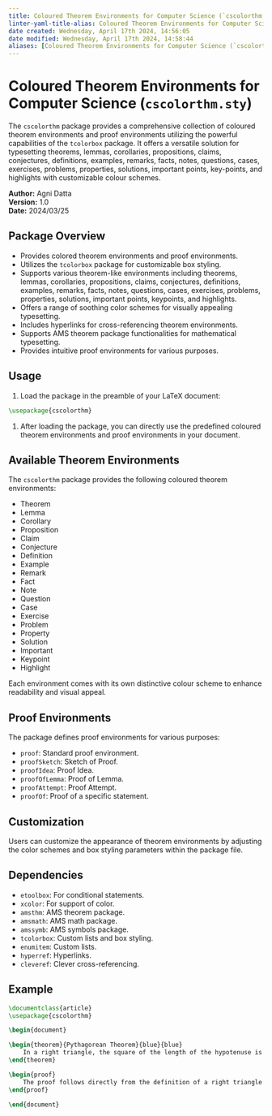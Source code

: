 ```yaml
---
title: Coloured Theorem Environments for Computer Science (`cscolorthm.sty`)
linter-yaml-title-alias: Coloured Theorem Environments for Computer Science (`cscolorthm.sty`)
date created: Wednesday, April 17th 2024, 14:56:05
date modified: Wednesday, April 17th 2024, 14:58:44
aliases: [Coloured Theorem Environments for Computer Science (`cscolorthm.sty`)]
---
```


# Coloured Theorem Environments for Computer Science (`cscolorthm.sty`)

The `cscolorthm` package provides a comprehensive collection of coloured theorem environments and proof environments utilizing the powerful capabilities of the `tcolorbox` package. It offers a versatile solution for typesetting theorems, lemmas, corollaries, propositions, claims, conjectures, definitions, examples, remarks, facts, notes, questions, cases, exercises, problems, properties, solutions, important points, key-points, and highlights with customizable colour schemes.

**Author:** Agni Datta  
**Version:** 1.0  
**Date:** 2024/03/25

## Package Overview

- Provides colored theorem environments and proof environments.
- Utilizes the `tcolorbox` package for customizable box styling.
- Supports various theorem-like environments including theorems, lemmas, corollaries, propositions, claims, conjectures, definitions, examples, remarks, facts, notes, questions, cases, exercises, problems, properties, solutions, important points, keypoints, and highlights.
- Offers a range of soothing color schemes for visually appealing typesetting.
- Includes hyperlinks for cross-referencing theorem environments.
- Supports AMS theorem package functionalities for mathematical typesetting.
- Provides intuitive proof environments for various purposes.

## Usage

1. Load the package in the preamble of your LaTeX document:

```latex
\usepackage{cscolorthm}
```

1. After loading the package, you can directly use the predefined coloured theorem environments and proof environments in your document.

## Available Theorem Environments

The `cscolorthm` package provides the following coloured theorem environments:

- Theorem
- Lemma
- Corollary
- Proposition
- Claim
- Conjecture
- Definition
- Example
- Remark
- Fact
- Note
- Question
- Case
- Exercise
- Problem
- Property
- Solution
- Important
- Keypoint
- Highlight

Each environment comes with its own distinctive colour scheme to enhance readability and visual appeal.

## Proof Environments

The package defines proof environments for various purposes:

- `proof`: Standard proof environment.
- `proofSketch`: Sketch of Proof.
- `proofIdea`: Proof Idea.
- `proofOfLemma`: Proof of Lemma.
- `proofAttempt`: Proof Attempt.
- `proofOf`: Proof of a specific statement.

## Customization

Users can customize the appearance of theorem environments by adjusting the color schemes and box styling parameters within the package file.

## Dependencies

- `etoolbox`: For conditional statements.
- `xcolor`: For support of color.
- `amsthm`: AMS theorem package.
- `amsmath`: AMS math package.
- `amssymb`: AMS symbols package.
- `tcolorbox`: Custom lists and box styling.
- `enumitem`: Custom lists.
- `hyperref`: Hyperlinks.
- `cleveref`: Clever cross-referencing.

## Example

```latex
\documentclass{article}
\usepackage{cscolorthm}

\begin{document}

\begin{theorem}{Pythagorean Theorem}{blue}{blue}
    In a right triangle, the square of the length of the hypotenuse is equal to the sum of the squares of the lengths of the other two sides.
\end{theorem}

\begin{proof}
    The proof follows directly from the definition of a right triangle and the Pythagorean theorem.
\end{proof}

\end{document}
```
